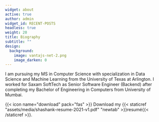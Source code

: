 ```yaml
---
widget: about
active: true
author: admin
widget_id: RECENT-POSTS
headless: true
weight: 20
title: Biography
subtitle: ""
design:
  background:
    image: vantajs-net-2.png
    image_darken: 0
---
```

I am pursuing my MS in Computer Science with specialization in Data Science and Machine Learning from the University of Texas at Arlington. I worked for Saxam SoftTech as Senior Software Engineer (Backend) after completing my Bachelor of Engineering in Computers from University of Mumbai. 

{{< icon name="download" pack="fas" >}} Download my {{< staticref "assets/media/shashank-resume-2021-v1.pdf" "newtab" >}}resumé{{< /staticref >}}.